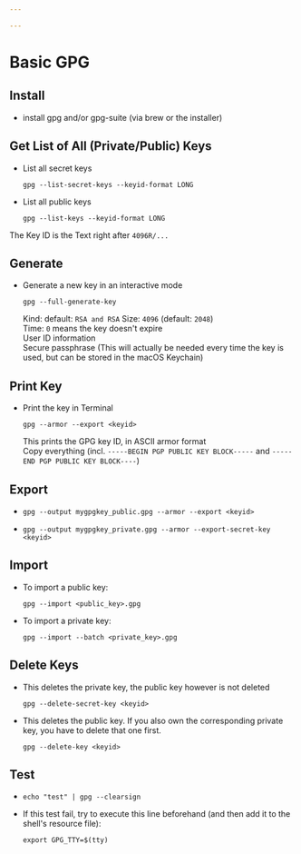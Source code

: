 ```yaml
---

---
```


# Basic GPG

## Install
- install gpg and/or gpg-suite (via brew or the installer)

## Get List of All (Private/Public) Keys
- List all secret keys  
	```shell 
	gpg --list-secret-keys --keyid-format LONG
	```
- List all public keys  
	```shell
	gpg --list-keys --keyid-format LONG
	```
	
The Key ID is the Text right after ```4096R/...```

## Generate
-  Generate a new key in an interactive mode
	```shell 
	gpg --full-generate-key
	```  
	Kind:	default: ```RSA and RSA```
	Size:	```4096``` (default: ```2048```)  
	Time: 	```0``` means the key doesn't expire  
	User ID information  
	Secure passphrase (This will actually be needed every time the key is used, but can be stored in the macOS Keychain)  

## Print Key
- Print the key in Terminal
	```shell
	gpg --armor --export <keyid>
	```  
	This prints the GPG key ID, in ASCII armor format  
	Copy everything (incl. ```-----BEGIN PGP PUBLIC KEY BLOCK-----``` and ```-----END PGP PUBLIC KEY BLOCK----```)

## Export
- 	```shell
	gpg --output mygpgkey_public.gpg --armor --export <keyid>
	```  
- 	```shell
	gpg --output mygpgkey_private.gpg --armor --export-secret-key <keyid>
	```

## Import
- 	To import a public key:
	```shell
	gpg --import <public_key>.gpg
	```  
-	To import a private key:
	```shell
	gpg --import --batch <private_key>.gpg
	```  

## Delete Keys
-	This deletes the private key, the public key however is not deleted
	```shell
	gpg --delete-secret-key <keyid>
	```
	
-	This deletes the public key. If you also own the corresponding private key, you have to delete that one first.
	```shell
	gpg --delete-key <keyid>
	```
	
	
## Test
- ```shell
  echo "test" | gpg --clearsign
  ```
- If this test fail, try to execute this line beforehand (and then add it to the shell's resource file):
  ```shell
  export GPG_TTY=$(tty)
  ```
